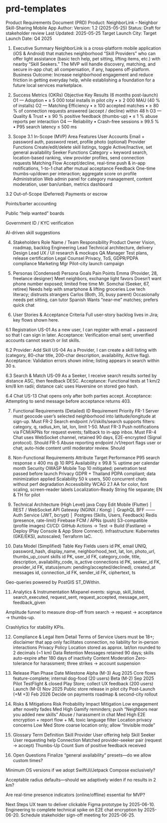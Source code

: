 # prd-templates


Product Requirements Document (PRD)
Product: NeighborLink – Neighbor Skill-Sharing Mobile App
Author: <your name>
Version: 1.2 (2025-05-25)
Status: Draft for stakeholder review
Last Updated: 2025-05-25
Target Launch City: <Pilot City>
Target Launch Date: Q4 2025

1. Executive Summary
NeighborLink is a cross-platform mobile application (iOS & Android) that matches neighborhood “Skill Providers” who can offer light assistance (basic tech help, pet sitting, lifting items, etc.) with nearby “Skill Seekers.” The MVP will handle discovery, matching, and secure in-app chat; all compensation, if any, happens off-platform.
Business Outcome: Increase neighborhood engagement and reduce friction in getting everyday help, while establishing a foundation for a future local services marketplace.

2. Success Metrics (OKRs)
Objective	Key Results (6 months post-launch)
O1 — Adoption	• ≥ 5 000 total installs in pilot city
• ≥ 2 000 MAU (40 % of installs)
O2 — Matching Efficiency	• ≥ 100 accepted matches
• ≥ 80 % of connection requests answered (accept / decline) within 48 h
O3 — Quality & Trust	• ≥ 90 % positive feedback (thumbs-up)
• ≤ 1 % abuse reports per interaction
O4 — Reliability	• Crash-free sessions ≥ 99.5 %
• P95 search latency ≤ 500 ms

3. Scope
3.1 In-Scope (MVP)
Area	Features
User Accounts	Email + password auth, password reset, profile photo (optional)
Provider Functions	Create/edit/delete skill listings, toggle Active/Inactive, set general availability
Seeker Functions	Category + keyword search, location-based ranking, view provider profiles, send connection requests
Matching Flow	Accept/decline, real-time push & in-app notifications, 1-to-1 chat after mutual acceptance
Feedback	One-time thumbs-up/down per interaction; aggregate score on profile
Administration	Web admin panel for category management, content moderation, user ban/unban, metrics dashboard

3.2 Out-of-Scope (Deferred)
Payments or escrow

Points/barter accounting

Public “help wanted” boards

Government ID / KYC verification

AI-driven skill suggestions

4. Stakeholders
Role	Name / Team	Responsibility
Product Owner	<PO name>	Vision, roadmap, backlog
Engineering Lead	<Eng Lead name>	Technical architecture, delivery
Design Lead	<Design name>	UX / UI research & mockups
QA Manager	<QA name>	Test plans, release certification
Legal Counsel	<Legal name>	Privacy, ToS, GDPR/PDPA compliance
Marketing Mgr	<Mkt name>	Pilot-city launch campaign

5. Personas (Condensed)
Persona	Goals	Pain Points
Emma (Provider, 28, freelance designer)	Meet neighbors, exchange light favors	Doesn’t want phone number exposed; limited free time
Mr. Somchai (Seeker, 67, retiree)	Needs help with smartphone & lifting groceries	Low tech literacy; distrusts strangers
Carlos (Both, 35, busy parent)	Occasionally needs pet sitting, can tutor Spanish	Wants “near-me” matches; prefers quick chat

6. User Stories & Acceptance Criteria
Full user-story backlog lives in Jira; key flows shown here.

6.1 Registration
US-01 As a new user, I can register with email + password so that I can sign in later.
Acceptance: Verification email sent; unverified accounts cannot search or list skills.

6.2 Provider: Add Skill
US-04 As a Provider, I can create a skill listing with (category, 80-char title, 200-char description, availability, Active flag).
Acceptance: Validation errors shown inline; listing appears in search within 30 s.

6.3 Search & Match
US-09 As a Seeker, I receive search results sorted by distance ASC, then feedback DESC.
Acceptance: Functional tests at 1 km/2 km/8 km radii; distance calc uses Haversine on stored geo hash.

6.4 Chat
US-13 Chat opens only after both parties accept.
Acceptance: Attempting to send message before acceptance returns 403.

7. Functional Requirements (Detailed)
ID	Requirement	Priority
FR-1	Server must geocode user’s selected neighborhood into latitude/longitude at sign-up.	Must
FR-2	Search endpoint /v1/skills/search supports filters: category, q, radius_km, lat, lon, limit 1-50.	Must
FR-3	Push notifications via FCM/APNs for request events; fallback to in-app inbox.	Must
FR-4	Chat uses WebSocket channel, retained 90 days, E2E-encrypted (Signal protocol).	Should
FR-5	Abuse reporting endpoint /v1/report flags user or chat; auto-hide content until moderator review.	Should

8. Non-Functional Requirements
Attribute	Target
Performance	P95 search response ≤ 400 ms @ 10 RPS
Availability	≥ 99.8 % uptime per calendar month
Security	OWASP Mobile Top 10 mitigated; penetration test passed before launch
Privacy	GDPR + Thailand PDPA compliant; data minimization applied
Scalability	50 k users, 500 concurrent chats without perf degradation
Accessibility	WCAG 2.1 AA for color, font scaling, screen-reader labels
Localization-Ready	String file separate; EN & TH for pilot

9. Technical Architecture (High Level)
java
Copy
Edit
Mobile (Flutter)
     │ REST / WebSocket
API Gateway (NGINX / Kong)
     │
GraphQL BFF  ─── Auth Service (JWT, bcrypt)
     │
 Postgres (Skills, Users, Feedback)
 Redis (presence, rate-limit)
 Firebase FCM / APNs (push)
 S3-compatible (profile images)
CI/CD: GitHub Actions → Test → Build (Fastlane) → Deploy (Play Console & App Store Connect).
Infrastructure: Kubernetes (GKE/EKS), autoscaled; Terraform IaC.

10. Data Model (Simplified)
Table	Key Fields
users	id PK, email UNIQ, password_hash, display_name, neighborhood_text, lat, lon, photo_url, thumbs_up_count
skills	id PK, user_id FK, category_code, title, description, availability_code, is_active
connections	id PK, seeker_id FK, provider_id FK, status(enum: pending/accepted/declined), created_at
messages	id, connection_id FK, sender_id FK, ciphertext, ts

Geo-queries powered by PostGIS ST_DWithin.

11. Analytics & Instrumentation
Mixpanel events: signup, skill_listed, search_executed, request_sent, request_accepted, message_sent, feedback_given

Amplitude funnel to measure drop-off from search → request → acceptance → thumbs-up.

Crashlytics for stability KPIs.

12. Compliance & Legal
Item	Detail
Terms of Service	Users must be 18+; disclaimer that app only facilitates connection, no liability for in-person interactions
Privacy Policy	Location stored as approx. lat/lon rounded to 2 decimals (~1 km)
Data Retention	Messages retained 90 days; skills auto-expire after 180 days of inactivity
Content Moderation	Zero-tolerance for harassment; three strikes → account suspension

13. Release Plan
Phase	Date	Milestone
Alpha (M-3)	Aug 2025	Core flows feature-complete; internal dog-food (20 users)
Beta (M-2)	Sep 2025	Pilot TestFlight & closed Play Store; collect UX feedback (200 users)
Launch (M-0)	Nov 2025	Public store release in pilot city
Post-Launch (+M +3)	Feb 2026	Decide on payments roadmap & second-city rollout

14. Risks & Mitigations
Risk	Probability	Impact	Mitigation
Low engagement after novelty fades	Med	High	Gamify reminders; push “Neighbors near you added new skills”
Abuse / harassment in chat	Med	High	E2E encryption + report flow + ML toxic language filter
Location privacy concerns	Low	Med	Store coarse location only; allow “Invisible mode”

15. Glossary
Term	Definition
Skill Provider	User offering help
Skill Seeker	User requesting help
Connection	Matched provider–seeker pair (request → accept)
Thumbs-Up Count	Sum of positive feedback received

16. Open Questions
Finalize “general availability” presets—do we allow custom times?

Minimum OS versions if we adopt SwiftUI/Jetpack Compose exclusively?

Acceptable radius defaults—should we adaptively widen if no results in 2 km?

Are real-time presence indicators (online/offline) essential for MVP?

Next Steps
UX team to deliver clickable Figma prototype by 2025-06-10.
Engineering to complete technical spike on E2E chat encryption by 2025-06-20.
Schedule stakeholder sign-off meeting for 2025-06-25.
